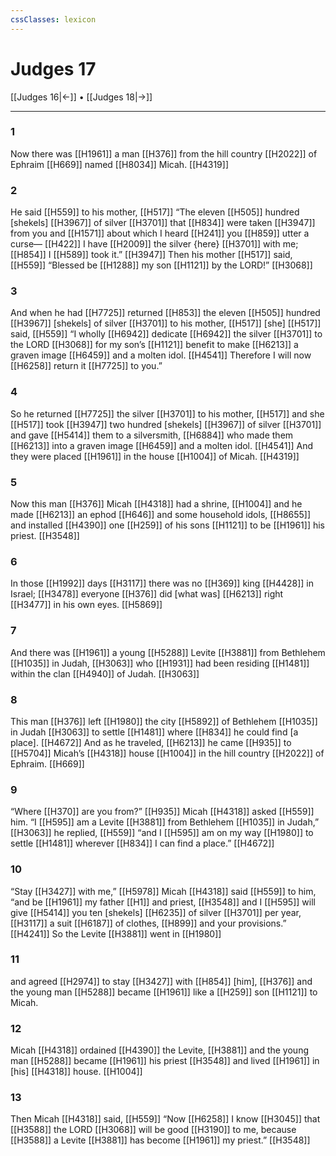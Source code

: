 ```yaml
---
cssClasses: lexicon
---
```


# Judges 17

[[Judges 16|←]] • [[Judges 18|→]]

---

### 1
Now there was [[H1961]] a man [[H376]] from the hill country [[H2022]] of Ephraim [[H669]] named [[H8034]] Micah. [[H4319]]

### 2
He said [[H559]] to his mother, [[H517]] “The eleven [[H505]] hundred [shekels] [[H3967]] of silver [[H3701]] that [[H834]] were taken [[H3947]] from  you  and [[H1571]] about which I heard [[H241]] you [[H859]] utter a curse— [[H422]] I have [[H2009]] the silver {here} [[H3701]] with me; [[H854]] I [[H589]] took it.” [[H3947]] Then his mother [[H517]] said, [[H559]] “Blessed be [[H1288]] my son [[H1121]] by the LORD!” [[H3068]]

### 3
And when he had [[H7725]] returned [[H853]] the eleven [[H505]] hundred [[H3967]] [shekels] of silver [[H3701]] to his mother, [[H517]] [she] [[H517]] said, [[H559]] “I wholly [[H6942]] dedicate [[H6942]] the silver [[H3701]] to the LORD [[H3068]] for my son’s [[H1121]] benefit to make [[H6213]] a graven image [[H6459]] and a molten idol. [[H4541]] Therefore I will now [[H6258]] return it [[H7725]] to you.” 

### 4
So he returned [[H7725]] the silver [[H3701]] to his mother, [[H517]] and she [[H517]] took [[H3947]] two hundred [shekels] [[H3967]] of silver [[H3701]] and gave [[H5414]] them to a silversmith, [[H6884]] who made them [[H6213]] into a graven image [[H6459]] and a molten idol. [[H4541]] And they were placed [[H1961]] in the house [[H1004]] of Micah. [[H4319]]

### 5
Now this man [[H376]] Micah [[H4318]] had a shrine, [[H1004]] and he made [[H6213]] an ephod [[H646]] and some household idols, [[H8655]] and installed [[H4390]] one [[H259]] of his sons [[H1121]] to be [[H1961]] his priest. [[H3548]]

### 6
In those [[H1992]] days [[H3117]] there was no [[H369]] king [[H4428]] in Israel; [[H3478]] everyone [[H376]] did [what was] [[H6213]] right [[H3477]] in his own eyes. [[H5869]]

### 7
And there was [[H1961]] a young [[H5288]] Levite [[H3881]] from Bethlehem [[H1035]] in Judah, [[H3063]] who [[H1931]] had been residing [[H1481]] within the clan [[H4940]] of Judah. [[H3063]]

### 8
This man [[H376]] left [[H1980]] the city [[H5892]] of  Bethlehem [[H1035]] in Judah [[H3063]] to settle [[H1481]] where [[H834]] he could find [a place]. [[H4672]] And as he traveled, [[H6213]] he came [[H935]] to [[H5704]] Micah’s [[H4318]] house [[H1004]] in the hill country [[H2022]] of Ephraim. [[H669]]

### 9
“Where [[H370]] are you from?” [[H935]] Micah [[H4318]] asked [[H559]] him.  “I [[H595]] am a Levite [[H3881]] from Bethlehem [[H1035]] in Judah,” [[H3063]] he replied, [[H559]] “and I [[H595]] am on my way [[H1980]] to settle [[H1481]] wherever [[H834]] I can find a place.” [[H4672]]

### 10
“Stay [[H3427]] with me,” [[H5978]] Micah [[H4318]] said [[H559]] to him,  “and be [[H1961]] my father [[H1]] and priest, [[H3548]] and I [[H595]] will give [[H5414]] you  ten [shekels] [[H6235]] of silver [[H3701]] per year, [[H3117]] a suit [[H6187]] of clothes, [[H899]] and your provisions.” [[H4241]] So the Levite [[H3881]] went in [[H1980]]

### 11
and agreed [[H2974]] to stay [[H3427]] with [[H854]] [him], [[H376]] and the young man [[H5288]] became [[H1961]] like a [[H259]] son [[H1121]] to Micah. 

### 12
Micah [[H4318]] ordained [[H4390]] the Levite, [[H3881]] and the young man [[H5288]] became [[H1961]] his priest [[H3548]] and lived [[H1961]] in [his] [[H4318]] house. [[H1004]]

### 13
Then Micah [[H4318]] said, [[H559]] “Now [[H6258]] I know [[H3045]] that [[H3588]] the LORD [[H3068]] will be good [[H3190]] to me,  because [[H3588]] a Levite [[H3881]] has become [[H1961]] my priest.” [[H3548]]

